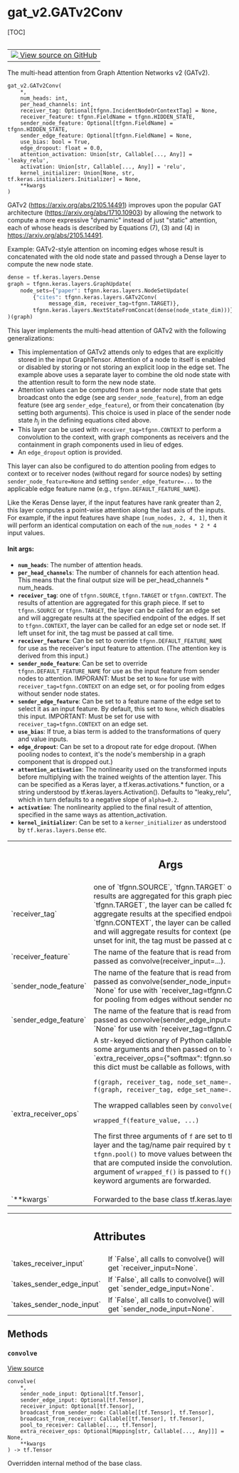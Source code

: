 # gat_v2.GATv2Conv

[TOC]

<!-- Insert buttons and diff -->

<table class="tfo-notebook-buttons tfo-api nocontent" align="left">
<td>
  <a target="_blank" href="https://github.com/tensorflow/gnn/tree/master/tensorflow_gnn/models/gat_v2/layers.py#L8-L289">
    <img src="https://www.tensorflow.org/images/GitHub-Mark-32px.png" />
    View source on GitHub
  </a>
</td>
</table>

The multi-head attention from Graph Attention Networks v2 (GATv2).

<pre class="devsite-click-to-copy prettyprint lang-py tfo-signature-link">
<code>gat_v2.GATv2Conv(
    *,
    num_heads: int,
    per_head_channels: int,
    receiver_tag: Optional[tfgnn.IncidentNodeOrContextTag] = None,
    receiver_feature: tfgnn.FieldName = tfgnn.HIDDEN_STATE,
    sender_node_feature: Optional[tfgnn.FieldName] = tfgnn.HIDDEN_STATE,
    sender_edge_feature: Optional[tfgnn.FieldName] = None,
    use_bias: bool = True,
    edge_dropout: float = 0.0,
    attention_activation: Union[str, Callable[..., Any]] = &#x27;leaky_relu&#x27;,
    activation: Union[str, Callable[..., Any]] = &#x27;relu&#x27;,
    kernel_initializer: Union[None, str, tf.keras.initializers.Initializer] = None,
    **kwargs
)
</code></pre>

<!-- Placeholder for "Used in" -->

GATv2 (https://arxiv.org/abs/2105.14491) improves upon the popular GAT
architecture (https://arxiv.org/abs/1710.10903) by allowing the network to
compute a more expressive "dynamic" instead of just "static" attention, each of
whose heads is described by Equations (7), (3) and (4) in
https://arxiv.org/abs/2105.14491.

Example: GATv2-style attention on incoming edges whose result is concatenated
with the old node state and passed through a Dense layer to compute the new node
state.

```python
dense = tf.keras.layers.Dense
graph = tfgnn.keras.layers.GraphUpdate(
    node_sets={"paper": tfgnn.keras.layers.NodeSetUpdate(
        {"cites": tfgnn.keras.layers.GATv2Conv(
             message_dim, receiver_tag=tfgnn.TARGET)},
        tfgnn.keras.layers.NextStateFromConcat(dense(node_state_dim)))}
)(graph)
```

This layer implements the multi-head attention of GATv2 with the following
generalizations:

*   This implementation of GATv2 attends only to edges that are explicitly
    stored in the input GraphTensor. Attention of a node to itself is enabled or
    disabled by storing or not storing an explicit loop in the edge set. The
    example above uses a separate layer to combine the old node state with the
    attention result to form the new node state.
*   Attention values can be computed from a sender node state that gets
    broadcast onto the edge (see arg `sender_node_feature`), from an edge
    feature (see arg `sender_edge_feature`), or from their concatenation (by
    setting both arguments). This choice is used in place of the sender node
    state $h_j$ in the defining equations cited above.
*   This layer can be used with `receiver_tag=tfgnn.CONTEXT` to perform a
    convolution to the context, with graph components as receivers and the
    containment in graph components used in lieu of edges.
*   An `edge_dropout` option is provided.

This layer can also be configured to do attention pooling from edges to context
or to receiver nodes (without regard for source nodes) by setting
`sender_node_feature=None` and setting `sender_edge_feature=...` to the
applicable edge feature name (e.g., `tfgnn.DEFAULT_FEATURE_NAME`).

Like the Keras Dense layer, if the input features have rank greater than 2, this
layer computes a point-wise attention along the last axis of the inputs. For
example, if the input features have shape `[num_nodes, 2, 4, 1]`, then it will
perform an identical computation on each of the `num_nodes * 2 * 4` input
values.

#### Init args:

*   <b>`num_heads`</b>: The number of attention heads.
*   <b>`per_head_channels`</b>: The number of channels for each attention head.
    This means that the final output size will be per_head_channels * num_heads.
*   <b>`receiver_tag`</b>: one of `tfgnn.SOURCE`, `tfgnn.TARGET` or
    `tfgnn.CONTEXT`. The results of attention are aggregated for this graph
    piece. If set to `tfgnn.SOURCE` or `tfgnn.TARGET`, the layer can be called
    for an edge set and will aggregate results at the specified endpoint of the
    edges. If set to `tfgnn.CONTEXT`, the layer can be called for an edge set or
    node set. If left unset for init, the tag must be passed at call time.
*   <b>`receiver_feature`</b>: Can be set to override
    `tfgnn.DEFAULT_FEATURE_NAME` for use as the receiver's input feature to
    attention. (The attention key is derived from this input.)
*   <b>`sender_node_feature`</b>: Can be set to override
    `tfgnn.DEFAULT_FEATURE_NAME` for use as the input feature from sender nodes
    to attention. IMPORANT: Must be set to `None` for use with
    `receiver_tag=tfgnn.CONTEXT` on an edge set, or for pooling from edges
    without sender node states.
*   <b>`sender_edge_feature`</b>: Can be set to a feature name of the edge set
    to select it as an input feature. By default, this set to `None`, which
    disables this input. IMPORTANT: Must be set for use with
    `receiver_tag=tfgnn.CONTEXT` on an edge set.
*   <b>`use_bias`</b>: If true, a bias term is added to the transformations of
    query and value inputs.
*   <b>`edge_dropout`</b>: Can be set to a dropout rate for edge dropout. (When
    pooling nodes to context, it's the node's membership in a graph component
    that is dropped out.)
*   <b>`attention_activation`</b>: The nonlinearity used on the transformed
    inputs before multiplying with the trained weights of the attention layer.
    This can be specified as a Keras layer, a tf.keras.activations.* function,
    or a string understood by tf.keras.layers.Activation(). Defaults to
    "leaky_relu", which in turn defaults to a negative slope of `alpha=0.2`.
*   <b>`activation`</b>: The nonlinearity applied to the final result of
    attention, specified in the same ways as attention_activation.
*   <b>`kernel_initializer`</b>: Can be set to a `kerner_initializer` as
    understood by `tf.keras.layers.Dense` etc.

<!-- Tabular view -->
 <table class="responsive fixed orange">
<colgroup><col width="214px"><col></colgroup>
<tr><th colspan="2"><h2 class="add-link">Args</h2></th></tr>

<tr> <td> `receiver_tag` </td> <td> one of `tfgnn.SOURCE`, `tfgnn.TARGET` or
`tfgnn.CONTEXT`. The results are aggregated for this graph piece. If set to
`tfgnn.SOURCE` or `tfgnn.TARGET`, the layer can be called for an edge set and
will aggregate results at the specified endpoint of the edges. If set to
`tfgnn.CONTEXT`, the layer can be called for an edge set or a node set and will
aggregate results for context (per graph component). If left unset for init, the
tag must be passed at call time. </td> </tr><tr> <td> `receiver_feature` </td>
<td> The name of the feature that is read from the receiver graph piece and
passed as convolve(receiver_input=...). </td> </tr><tr> <td>
`sender_node_feature` </td> <td> The name of the feature that is read from the
sender nodes, if any, and passed as convolve(sender_node_input=...). NOTICE this
must be `None` for use with `receiver_tag=tfgnn.CONTEXT` on an edge set, or for
pooling from edges without sender node states. </td> </tr><tr> <td>
`sender_edge_feature` </td> <td> The name of the feature that is read from the
sender edges, if any, and passed as convolve(sender_edge_input=...). NOTICE this
must not be `None` for use with `receiver_tag=tfgnn.CONTEXT` on an edge set.
</td> </tr><tr> <td> `extra_receiver_ops` </td> <td> A str-keyed dictionary of
Python callables that are wrapped to bind some arguments and then passed on to
`convolve()`. Sample usage: `extra_receiver_ops={"softmax": tfgnn.softmax}`. The
values passed in this dict must be callable as follows, with two positional
arguments:

```python
f(graph, receiver_tag, node_set_name=..., feature_value=..., ...)
f(graph, receiver_tag, edge_set_name=..., feature_value=..., ...)
```

The wrapped callables seen by `convolve()` can be called like

```python
wrapped_f(feature_value, ...)
```

The first three arguments of `f` are set to the input GraphTensor of
the layer and the tag/name pair required by `tfgnn.broadcast()` and
`tfgnn.pool()` to move values between the receiver and the messages that
are computed inside the convolution. The sole positional argument of
`wrapped_f()` is passed to `f()`  as `feature_value=`, and any keyword
arguments are forwarded.
</td>
</tr><tr>
<td>
`**kwargs`
</td>
<td>
Forwarded to the base class tf.keras.layers.Layer.
</td>
</tr>
</table>

<!-- Tabular view -->
 <table class="responsive fixed orange">
<colgroup><col width="214px"><col></colgroup>
<tr><th colspan="2"><h2 class="add-link">Attributes</h2></th></tr>

<tr>
<td>
`takes_receiver_input`
</td>
<td>
If `False`, all calls to convolve() will get `receiver_input=None`.
</td>
</tr><tr>
<td>
`takes_sender_edge_input`
</td>
<td>
If `False`, all calls to convolve() will get `sender_edge_input=None`.
</td>
</tr><tr>
<td>
`takes_sender_node_input`
</td>
<td>
If `False`, all calls to convolve() will get `sender_node_input=None`.
</td>
</tr>
</table>

## Methods

<h3 id="convolve"><code>convolve</code></h3>

<a target="_blank" class="external" href="https://github.com/tensorflow/gnn/tree/master/tensorflow_gnn/models/gat_v2/layers.py#L206-L265">View
source</a>

<pre class="devsite-click-to-copy prettyprint lang-py tfo-signature-link">
<code>convolve(
    *,
    sender_node_input: Optional[tf.Tensor],
    sender_edge_input: Optional[tf.Tensor],
    receiver_input: Optional[tf.Tensor],
    broadcast_from_sender_node: Callable[[tf.Tensor], tf.Tensor],
    broadcast_from_receiver: Callable[[tf.Tensor], tf.Tensor],
    pool_to_receiver: Callable[..., tf.Tensor],
    extra_receiver_ops: Optional[Mapping[str, Callable[..., Any]]] = None,
    **kwargs
) -> tf.Tensor
</code></pre>

Overridden internal method of the base class.
